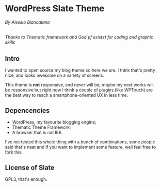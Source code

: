 # WordPress Slate Theme #
###### By Alessio Biancalana
###### Thanks to Thematic framework and God (if exists) for coding and graphic skills

## Intro
I wanted to open source my blog theme so here we are. I think that's pretty nice, and looks awesome on a variety of screens.

This theme is **not** responsive, and never will be; maybe my next works will be responsive but right now I think a couple of plugins (like WPTouch) are the best way to reach a smartphone-oriented UX in less time.

## Depencencies
*	WordPress, my favourite blogging engine;
*	Thematic Theme Framework;
*	A browser that is not IE6.

I've not tested this whole thing with a bunch of combinations, some people said that's neat and if you want to implement some feature, well feel free to fork this.

## License of Slate
GPL3, that's enough.
